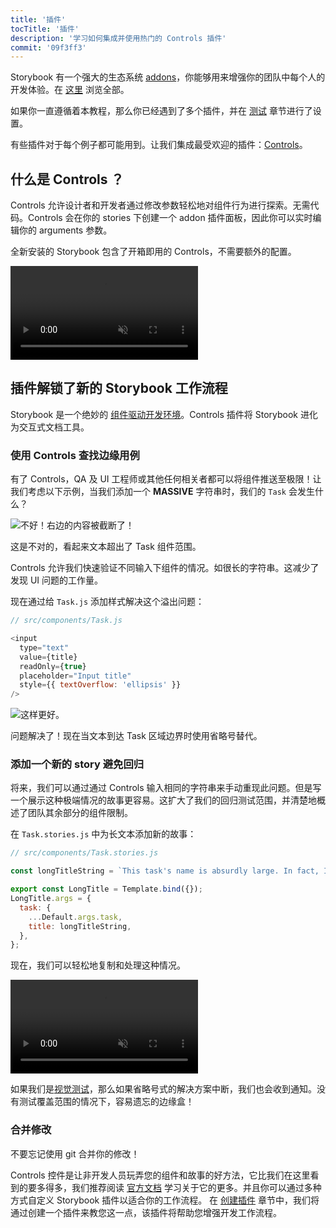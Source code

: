 ```yaml
---
title: '插件'
tocTitle: '插件'
description: '学习如何集成并使用热门的 Controls 插件'
commit: '09f3ff3'
---
```


Storybook 有一个强大的生态系统 [addons](https://storybook.js.org/docs/react/configure/storybook-addons)，你能够用来增强你的团队中每个人的开发体验。在 [这里](https://storybook.js.org/addons) 浏览全部。

如果你一直遵循着本教程，那么你已经遇到了多个插件，并在 [测试](/intro-to-storybook/react/zh-CN/test/) 章节进行了设置。

有些插件对于每个例子都可能用到。让我们集成最受欢迎的插件：[Controls](https://storybook.js.org/docs/react/essentials/controls)。

## 什么是 Controls ？

Controls 允许设计者和开发者通过修改参数轻松地对组件行为进行探索。无需代码。Controls 会在你的 stories 下创建一个 addon 插件面板，因此你可以实时编辑你的 arguments 参数。

全新安装的 Storybook 包含了开箱即用的 Controls，不需要额外的配置。

<video autoPlay muted playsInline loop>
  <source
    src="/intro-to-storybook/controls-in-action.mp4"
    type="video/mp4"
  />
</video>

## 插件解锁了新的 Storybook 工作流程

Storybook 是一个绝妙的 [组件驱动开发环境](https://www.componentdriven.org/)。Controls 插件将 Storybook 进化为交互式文档工具。

### 使用 Controls 查找边缘用例

有了 Controls，QA 及 UI 工程师或其他任何相关者都可以将组件推送至极限！让我们考虑以下示例，当我们添加一个 **MASSIVE** 字符串时，我们的 `Task` 会发生什么？

![不好！右边的内容被截断了！](/intro-to-storybook/task-edge-case.png)

这是不对的，看起来文本超出了 Task 组件范围。

Controls 允许我们快速验证不同输入下组件的情况。如很长的字符串。这减少了发现 UI 问题的工作量。

现在通过给 `Task.js` 添加样式解决这个溢出问题：

```js
// src/components/Task.js

<input
  type="text"
  value={title}
  readOnly={true}
  placeholder="Input title"
  style={{ textOverflow: 'ellipsis' }}
/>
```

![这样更好。](/intro-to-storybook/edge-case-solved-with-controls.png)

问题解决了！现在当文本到达 Task 区域边界时使用省略号替代。

### 添加一个新的 story 避免回归

将来，我们可以通过通过 Controls 输入相同的字符串来手动重现此问题。但是写一个展示这种极端情况的故事更容易。这扩大了我们的回归测试范围，并清楚地概述了团队其余部分的组件限制。

在 `Task.stories.js` 中为长文本添加新的故事：

```js
// src/components/Task.stories.js

const longTitleString = `This task's name is absurdly large. In fact, I think if I keep going I might end up with content overflow. What will happen? The star that represents a pinned task could have text overlapping. The text could cut-off abruptly when it reaches the star. I hope not!`;

export const LongTitle = Template.bind({});
LongTitle.args = {
  task: {
    ...Default.args.task,
    title: longTitleString,
  },
};
```

现在，我们可以轻松地复制和处理这种情况。

<video autoPlay muted playsInline loop>
  <source
    src="/intro-to-storybook/task-stories-long-title.mp4"
    type="video/mp4"
  />
</video>

如果我们是[视觉测试](/intro-to-storybook/react/zh-CN/test/)，那么如果省略号式的解决方案中断，我们也会收到通知。没有测试覆盖范围的情况下，容易遗忘的边缘盒！

### 合并修改

不要忘记使用 git 合并你的修改！

<div class="aside"><p>Controls 控件是让非开发人员玩弄您的组件和故事的好方法，它比我们在这里看到的要多得多，我们推荐阅读 <a href="https://storybook.js.org/docs/react/essentials/controls">官方文档</a> 学习关于它的更多。并且你可以通过多种方式自定义 Storybook 插件以适合你的工作流程。 在 <a href="/create-an-addon/react/en/introduction/">创建插件</a> 章节中，我们将通过创建一个插件来教您这一点，该插件将帮助您增强开发工作流程。</p></div>
